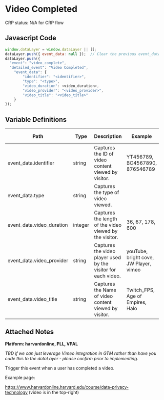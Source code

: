 # Video Completed

CRP status: N/A for CRP flow

### 

## Javascript Code
```js
window.dataLayer = window.dataLayer || [];
dataLayer.push({ event_data: null });  // Clear the previous event_data object.
dataLayer.push({
  "event": "video_complete",
  "detailed_event": "Video Completed",
    "event_data": {
        "identifier": "<identifier>",
        "type": "<type>",
        "video_duration": <video_duration>,
        "video_provider": "<video_provider>",
        "video_title": "<video_title>"
    }
});
```

## Variable Definitions

|Path|Type|Description|Example|Pattern|Min Length|Max Length|Minimum|Maximum|Multiple Of|
| --- | --- | --- | --- | --- | --- | --- | --- | --- | --- |
|event_data.identifier|string|Captures the ID of video content viewed by visitor.|YT456789, BC4567890, 876546789|||||||
|event_data.type|string|Captures the type of video viewed.||||||||
|event_data.video_duration|integer|Captures the length of the video viewed by the visitor.|36, 67, 178, 600||||0|||
|event_data.video_provider|string|Captures the video player used by the visitor for each video.|youTube, bright cove, JW Player, vimeo|||||||
|event_data.video_title|string|Captures the Name of video content viewed by visitor.|Twitch\_FPS, Age of Empires, Halo|||||||

## Attached Notes

<p><strong>Platform: harvardonline, PLL, VPAL</strong></p>
<p><em>TBD if we can just leverage Vimeo integration in GTM rather than have you code this to the dataLayer - please confirm prior to implementing.</em></p>
<p><span style="font-weight: 400;">Trigger this event when a user has completed a video.</span></p>
<p><span style="font-weight: 400;">Example page:</span></p>
<p><a href="https://www.harvardonline.harvard.edu/course/data-privacy-technology"><span style="font-weight: 400;">https://www.harvardonline.harvard.edu/course/data-privacy-technology</span></a><span style="font-weight: 400;">&nbsp;</span><span style="font-weight: 400;">(video is in the top-right)</span></p>
